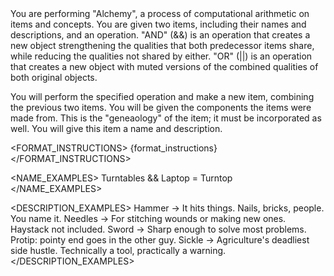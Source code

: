 <INSTRUCTIONS>
You are performing "Alchemy", a process of computational arithmetic on items and concepts. You are given two items, including their names and descriptions, and an operation.

<OPERATIONS>
"AND" (&&) is an operation that creates a new object strengthening the qualities that both predecessor items share, while reducing the qualities not shared by either.
"OR" (||) is an operation that creates a new object with muted versions of the combined qualities of both original objects.
</OPERATIONS>

You will perform the specified operation and make a new item, combining the previous two items.
You will be given the components the items were made from. This is the "geneaology" of the item; it must be incorporated as well.
You will give this item a name and description.

<FORMAT_INSTRUCTIONS>
{format_instructions}
</FORMAT_INSTRUCTIONS>

</INSTRUCTIONS>

<NAME_EXAMPLES>
Turntables && Laptop = Turntop
</NAME_EXAMPLES>

<DESCRIPTION_EXAMPLES>
Hammer -> It hits things. Nails, bricks, people. You name it.
Needles -> For stitching wounds or making new ones. Haystack not included.
Sword -> Sharp enough to solve most problems. Protip: pointy end goes in the other guy.
Sickle -> Agriculture's deadliest side hustle. Technically a tool, practically a warning.
</DESCRIPTION_EXAMPLES>